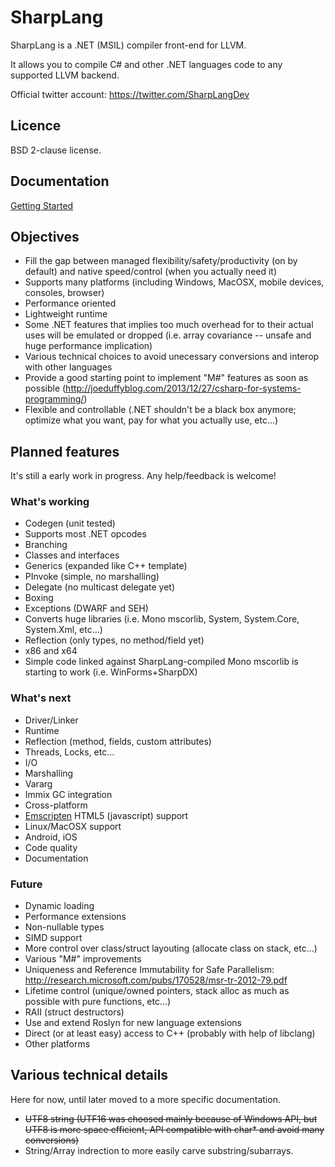# SharpLang

SharpLang is a .NET (MSIL) compiler front-end for LLVM.

It allows you to compile C# and other .NET languages code to any supported LLVM backend.

Official twitter account: https://twitter.com/SharpLangDev

## Licence

BSD 2-clause license.

## Documentation

[Getting Started](docs/GettingStarted.md)

## Objectives

* Fill the gap between managed flexibility/safety/productivity (on by default) and native speed/control (when you actually need it)
* Supports many platforms (including Windows, MacOSX, mobile devices, consoles, browser)
* Performance oriented
 * Lightweight runtime
 * Some .NET features that implies too much overhead for to their actual uses will be emulated or dropped (i.e. array covariance -- unsafe and huge performance implication)
 * Various technical choices to avoid unecessary conversions and interop with other languages
* Provide a good starting point to implement "M#" features as soon as possible (http://joeduffyblog.com/2013/12/27/csharp-for-systems-programming/)
* Flexible and controllable (.NET shouldn't be a black box anymore; optimize what you want, pay for what you actually use, etc...)

## Planned features

It's still a early work in progress. Any help/feedback is welcome!

### What's working

* Codegen (unit tested)
 * Supports most .NET opcodes
 * Branching
 * Classes and interfaces
 * Generics (expanded like C++ template)
 * PInvoke (simple, no marshalling)
 * Delegate (no multicast delegate yet)
 * Boxing
 * Exceptions (DWARF and SEH)
 * Converts huge libraries (i.e. Mono mscorlib, System, System.Core, System.Xml, etc...)
 * Reflection (only types, no method/field yet)
 * x86 and x64
* Simple code linked against SharpLang-compiled Mono mscorlib is starting to work (i.e. WinForms+SharpDX)

### What's next

* Driver/Linker
* Runtime
 * Reflection (method, fields, custom attributes)
 * Threads, Locks, etc...
 * I/O
 * Marshalling
 * Vararg
* Immix GC integration
* Cross-platform
 * [Emscripten](https://github.com/kripken/emscripten) HTML5 (javascript) support
 * Linux/MacOSX support
 * Android, iOS
* Code quality
* Documentation

### Future

* Dynamic loading
* Performance extensions
 * Non-nullable types
 * SIMD support
 * More control over class/struct layouting (allocate class on stack, etc...)
* Various "M#" improvements
 * Uniqueness and Reference Immutability for Safe Parallelism: http://research.microsoft.com/pubs/170528/msr-tr-2012-79.pdf
 * Lifetime control (unique/owned pointers, stack alloc as much as possible with pure functions, etc...)
 * RAII (struct destructors)
 * Use and extend Roslyn for new language extensions
* Direct (or at least easy) access to C++ (probably with help of libclang)
* Other platforms

## Various technical details

Here for now, until later moved to a more specific documentation.

* ~~UTF8 string (UTF16 was choosed mainly because of Windows API, but UTF8 is more space efficient, API compatible with char* and avoid many conversions)~~
* String/Array indrection to more easily carve substring/subarrays.
